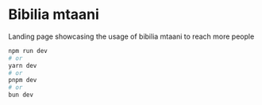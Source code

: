 # Bibilia mtaani

Landing page showcasing the usage of bibilia mtaani to reach more people

```bash
npm run dev
# or
yarn dev
# or
pnpm dev
# or
bun dev
